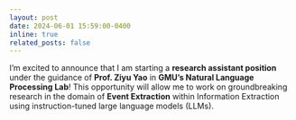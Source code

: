 ```yaml
---
layout: post
date: 2024-06-01 15:59:00-0400
inline: true
related_posts: false
---
```


I’m excited to announce that I am starting a **research assistant position** under the guidance of **Prof. Ziyu Yao** in **GMU’s Natural Language Processing Lab**! This opportunity will allow me to work on groundbreaking research in the domain of **Event Extraction** within Information Extraction using instruction-tuned large language models (LLMs).  

